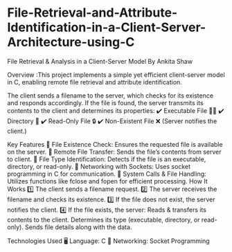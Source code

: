 # File-Retrieval-and-Attribute-Identification-in-a-Client-Server-Architecture-using-C

File Retrieval & Analysis in a Client-Server Model By Ankita Shaw

Overview :This project implements a simple yet efficient client-server model in C, enabling remote file retrieval and attribute identification.

The client sends a filename to the server, which checks for its existence and responds accordingly. 
If the file is found, the server transmits its contents to the client and determines its properties:  ✔️ Executable File 🏃‍♂️ ✔️ Directory 📁 ✔️ Read-Only File 🔒 ✔️ Non-Existent File ❌ (Server notifies the client.) 

Key Features 🔹 File Existence Check: Ensures the requested file is available on the server. 🔹 Remote File Transfer: Sends the file’s contents from server to client. 🔹 File Type Identification: Detects if the file is an executable, directory, or read-only. 🔹 Networking with Sockets: Uses socket programming in C for communication. 🔹 System Calls & File Handling: Utilizes functions like  fclose and fopen for efficient processing.  How It Works 1️⃣ The client sends a filename request. 2️⃣ The server receives the filename and checks its existence. 3️⃣ If the file does not exist, the server notifies the client. 4️⃣ If the file exists, the server:  Reads & transfers its contents to the client. Determines its type (executable, directory, or read-only). Sends file details along with the data.

Technologies Used 🖥️ Language: C 🔗 Networking: Socket Programming
